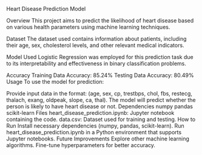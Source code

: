 Heart Disease Prediction Model

Overview
This project aims to predict the likelihood of heart disease based on various health parameters using machine learning techniques.

Dataset
The dataset used contains information about patients, including their age, sex, cholesterol levels, and other relevant medical indicators.

Model Used
Logistic Regression was employed for this prediction task due to its interpretability and effectiveness in binary classification problems.

Accuracy
Training Data Accuracy: 85.24%
Testing Data Accuracy: 80.49%
Usage
To use the model for prediction:

Provide input data in the format: (age, sex, cp, trestbps, chol, fbs, restecg, thalach, exang, oldpeak, slope, ca, thal).
The model will predict whether the person is likely to have heart disease or not.
Dependencies
numpy
pandas
scikit-learn
Files
heart_disease_prediction.ipynb: Jupyter notebook containing the code.
data.csv: Dataset used for training and testing.
How to Run
Install necessary dependencies (numpy, pandas, scikit-learn).
Run heart_disease_prediction.ipynb in a Python environment that supports Jupyter notebooks.
Future Improvements
Explore other machine learning algorithms.
Fine-tune hyperparameters for better accuracy.
